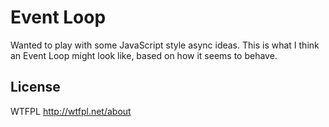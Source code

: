 Event Loop
==========

Wanted to play with some JavaScript style async ideas.
This is what I think an Event Loop might look like, based on how it seems to behave.


License
-------

WTFPL http://wtfpl.net/about
